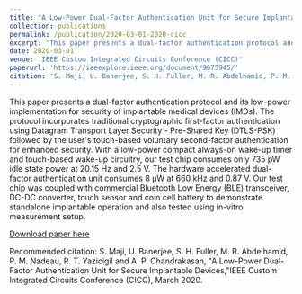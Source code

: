 ```yaml
---
title: "A Low-Power Dual-Factor Authentication Unit for Secure Implantable Devices"
collection: publications
permalink: /publication/2020-03-01-2020-cicc
excerpt: 'This paper presents a dual-factor authentication protocol and its low-power implementation for security of implantable medical devices (IMDs). The protocol incorporates traditional cryptographic first-factor authentication using Datagram Transport Layer Security - Pre-Shared Key (DTLS-PSK) followed by the user&apos;s touch-based voluntary second-factor authentication for enhanced security. With a low-power compact always-on wake-up timer and touch-based wake-up circuitry, our test chip consumes only 735 pW idle state power at 20.15 Hz and 2.5 V. The hardware accelerated dual-factor authentication unit consumes 8 μW at 660 kHz and 0.87 V. Our test chip was coupled with commercial Bluetooth Low Energy (BLE) transceiver, DC-DC converter, touch sensor and coin cell battery to demonstrate standalone implantable operation and also tested using in-vitro measurement setup.'
date: 2020-03-01
venue: 'IEEE Custom Integrated Circuits Conference (CICC)'
paperurl: 'https://ieeexplore.ieee.org/document/9075945/'
citation: 'S. Maji, U. Banerjee, S. H. Fuller, M. R. Abdelhamid, P. M. Nadeau, R. T. Yazicigil and A. P. Chandrakasan, &quot;A Low-Power Dual-Factor Authentication Unit for Secure Implantable Devices,&quot;IEEE Custom Integrated Circuits Conference (CICC), March 2020.'
---
```

This paper presents a dual-factor authentication protocol and its low-power implementation for security of implantable medical devices (IMDs). The protocol incorporates traditional cryptographic first-factor authentication using Datagram Transport Layer Security - Pre-Shared Key (DTLS-PSK) followed by the user&apos;s touch-based voluntary second-factor authentication for enhanced security. With a low-power compact always-on wake-up timer and touch-based wake-up circuitry, our test chip consumes only 735 pW idle state power at 20.15 Hz and 2.5 V. The hardware accelerated dual-factor authentication unit consumes 8 μW at 660 kHz and 0.87 V. Our test chip was coupled with commercial Bluetooth Low Energy (BLE) transceiver, DC-DC converter, touch sensor and coin cell battery to demonstrate standalone implantable operation and also tested using in-vitro measurement setup.

[Download paper here](https://ieeexplore.ieee.org/document/9075945/)

Recommended citation: S. Maji, U. Banerjee, S. H. Fuller, M. R. Abdelhamid, P. M. Nadeau, R. T. Yazicigil and A. P. Chandrakasan, "A Low-Power Dual-Factor Authentication Unit for Secure Implantable Devices,"IEEE Custom Integrated Circuits Conference (CICC), March 2020.